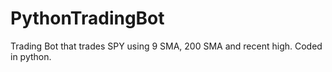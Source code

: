 # PythonTradingBot
Trading Bot that trades SPY using 9 SMA, 200 SMA and recent high. Coded in python.

